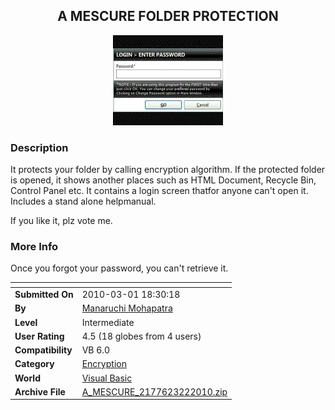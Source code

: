 ﻿<div align="center">

## A MESCURE FOLDER PROTECTION

<img src="PIC2010322119463458.gif">
</div>

### Description

It protects your folder by calling encryption algorithm. If the protected folder is opened, it shows another places such as HTML Document, Recycle Bin, Control Panel etc. It contains a login screen thatfor anyone can't open it. Includes a stand alone helpmanual.

If you like it, plz vote me.
 
### More Info
 
Once you forgot your password, you can't retrieve it.


<span>             |<span>
---                |---
**Submitted On**   |2010-03-01 18:30:18
**By**             |[Manaruchi Mohapatra](https://github.com/Planet-Source-Code/PSCIndex/blob/master/ByAuthor/manaruchi-mohapatra.md)
**Level**          |Intermediate
**User Rating**    |4.5 (18 globes from 4 users)
**Compatibility**  |VB 6\.0
**Category**       |[Encryption](https://github.com/Planet-Source-Code/PSCIndex/blob/master/ByCategory/encryption__1-48.md)
**World**          |[Visual Basic](https://github.com/Planet-Source-Code/PSCIndex/blob/master/ByWorld/visual-basic.md)
**Archive File**   |[A\_MESCURE\_2177623222010\.zip](https://github.com/Planet-Source-Code/manaruchi-mohapatra-a-mescure-folder-protection__1-73021/archive/master.zip)








